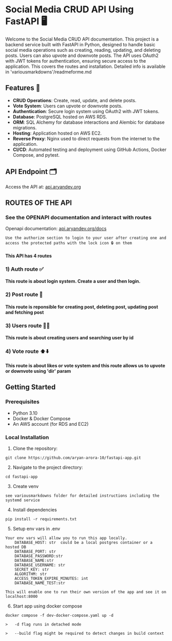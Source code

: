 # Social Media CRUD API Using FastAPI 🖥️

Welcome to the Social Media CRUD API documentation. This project is a backend service built with FastAPI in Python, designed to handle basic social media operations such as creating, reading, updating, and deleting posts. Users can also upvote and downvote posts. The API uses OAuth2 with JWT tokens for authentication, ensuring secure access to the application. This covers the routes and installation. 
Detailed info is available in 'variousmarkdowns'/readmeforme.md  

## Features 📜

- **CRUD Operations**: Create, read, update, and delete posts.
- **Vote System**: Users can upvote or downvote posts.
- **Authentication**: Secure login system using OAuth2 with JWT tokens.
- **Database**: PostgreSQL hosted on AWS RDS.
- **ORM**: SQL Alchemy for database interactions and Alembic for database migrations.
- **Hosting**: Application hosted on AWS EC2.
- **Reverse Proxy**: Nginx used to direct requests from the internet to the application.
- **CI/CD**: Automated testing and deployment using GitHub Actions, Docker Compose, and pytest.

## API Endpoint 🗂️

Access the API at: [api.aryandev.org](http://api.aryandev.org)

## ROUTES OF THE API
### See the OPENAPI documentation and interact with routes
Openapi documentation:       [api.aryandev.org/docs](https://api.aryandev.org/docs)

```
Use the authorize section to login to your user after creating one and 
access the protected paths with the lock icon 🔒 on them 
```
#### This API  has 4 routes

### 1) Auth route ✅

#### This route is about login system. Create a user and then login.

### 2) Post route 📝

#### This route is reponsible for creating post, deleting post, updating post and fetching post

### 3) Users route 🧑🆔

#### This route is about creating users and searching user by id


### 4) Vote route  ⬆️⬇️

#### This route is about likes or vote system and this route allows us to upvote or downvote using 'dir' param


## Getting Started
### Prerequisites

- Python 3.10
- Docker & Docker Compose
- An AWS account (for RDS and EC2)

### Local Installation

1. Clone the repository:
```
git clone https://github.com/aryan-arora-10/fastapi-app.git
```
2. Navigate to the project directory:
```
cd fastapi-app
```
3. Create venv
```
see variousmarkdowns folder for detailed instructions including the systemd service
```

4. Install dependencies
```
pip install -r requirements.txt
```
5. Setup env vars in .env
```
Your env vars will allow you to run this app locally.
    DATABASE_HOST: str  could be a local postgres container or a hosted DB
    DATABASE_PORT: str
    DATABASE_PASSWORD:str 
    DATABASE_NAME:str
    DATABASE_USERNAME: str
    SECRET_KEY: str
    ALGORITHM: str
    ACCESS_TOKEN_EXPIRE_MINUTES: int
    DATABASE_NAME_TEST:str

This will enable one to run their own version of the app and see it on localhost:8000
```

6. Start app using docker compose
```
docker compose -f dev-docker-compose.yaml up -d

>   -d flag runs in detached mode

>   --build flag might be required to detect changes in build context
```